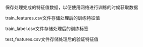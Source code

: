 保存处理完成的特征值数据，以便使用网络进行训练的时候获取数据

train_features.csv文件存储处理后的训练特征值

train_label.csv文件存储处理后的训练标签

test_features.csv文件存储处理后的验证特征值

